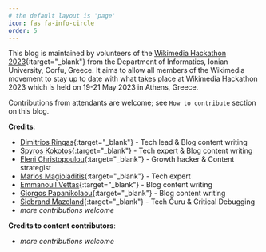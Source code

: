 ```yaml
---
# the default layout is 'page'
icon: fas fa-info-circle
order: 5
---
```


This blog is maintained by volunteers of the [Wikimedia Hackathon 2023](https://www.mediawiki.org/wiki/Wikimedia_Hackathon_2023){:target="_blank"} from the Department of Informatics, Ionian University, Corfu, Greece.
It aims to allow all members of the Wikimedia movement to stay up to date with what takes place at Wikimedia Hackathon 2023 which is held on 19-21 May 2023 in Athens, Greece.

Contributions from attendants are welcome; see `How to contribute` section on this blog.

**Credits**:

+ [Dimitrios Ringas](https://github.com/riggas-ionio/){:target="_blank"} - Tech lead & Blog content writing
+ [Spyros Kokotos](https://github.com/Greekforce1821){:target="_blank"} - Tech expert & Blog content writing
+ [Eleni Christopoulou](https://github.com/hristope-ionio/){:target="_blank"} - Growth hacker & Content strategist
+ [Marios Magioladitis](https://github.com/p20magi){:target="_blank"} - Tech expert
+ [Emmanouil Vettas](https://github.com/Mnlsvt){:target="_blank"} - Blog content writing
+ [Giorgos Papanikolaou](https://github.com/p19papa4){:target="_blank"} - Blog content writing
+ [Siebrand Mazeland](https://github.com/siebrand){:target="_blank"} - Tech Guru & Critical Debugging
+ _more contributions welcome_


**Credits to content contributors**:
+ _more contributions welcome_
